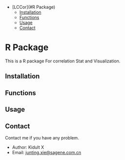 -   [LCCor](#R Package)
    -   [Installation](#installation)
    -   [Functions](#functions)
    -   [Usage](#usage)
    -   [Contact](#contact)


R Package
=======
This is a R package For correlation Stat and Visualization. 

Installation
------------

Functions
------------

Usage
------------

Contact
------------
Contact me if you have any problem.

- Author:   Kidult X
- Email:    <junting.xie@sagene.com.cn>



